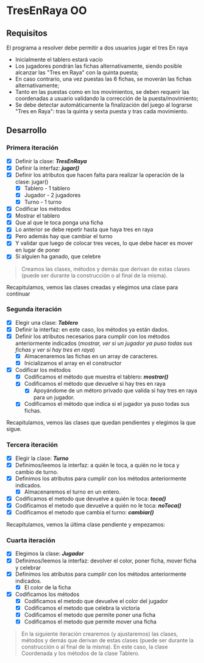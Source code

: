 # TresEnRaya OO

## Requisitos

El programa a resolver debe permitir a dos usuarios jugar el tres En raya

- Inicialmente el tablero estará vacío
- Los jugadores pondrán las fichas alternativamente, siendo posible alcanzar las "Tres en Raya" con la quinta puesta;
- En caso contrario, una vez puestas las 6 fichas, se moverán las fichas alternativamente;
- Tanto en las puestas como en los movimientos, se deben requerir las coordenadas a usuario validando la corrección de la puesta/movimiento;
- Se debe detectar automáticamente la finalización del juego al lograrse "Tres en Raya": tras la quinta y sexta puesta y tras cada movimiento.

## Desarrollo

### Primera iteración

- [x] Definir la clase: ***TresEnRaya***
- [x] Definir la interfaz: ***jugar()***
- [x] Definir los atributos que hacen falta para realizar la operación de la clase: jugar()
  - [x] Tablero - 1 tablero
  - [x] Jugador - 2 jugadores
  - [x] Turno - 1 turno
- [x]  Codificar los métodos
  - [x] Mostrar el tablero
  - [x] Que al que le toca ponga una ficha
  - [x] Lo anterior se debe repetir hasta que haya tres en raya
  - [x] Pero además hay que cambiar el turno
  - [x] Y validar que luego de colocar tres veces, lo que debe hacer es mover en lugar de poner
  - [x] Si alguien ha ganado, que celebre

> Creamos las clases, métodos y demás que derivan de estas clases (puede ser durante la construcción o al final de la misma).

Recapitulamos, vemos las clases creadas y elegimos una clase para continuar

### Segunda iteración

- [x] Elegir una clase: ***Tablero***
- [x] Definir la interfaz: en este caso, los métodos ya están dados.
- [x] Definir los atributos necesarios para cumplir con los métodos anteriormente indicados (*mostrar, ver si un jugador ya puso todas sus fichas y ver si hay tres en raya*)
  - [x] Almacenaremos las fichas en un array de caracteres.
  - [x] Inicializamos el array en el constructor
- [x] Codificar los métodos
  - [x] Codificamos el método que muestra el tablero: ***mostrar()***
  - [x] Codificamos el método que devuelve si hay tres en raya
    - [x] Apoyándome de un métoro privado que valida si hay tres en raya para un jugador.
  - [x] Codificamos el método que indica si el jugador ya puso todas sus fichas.

Recapitulamos, vemos las clases que quedan pendientes y elegimos la que sigue.

### Tercera iteración

- [x] Elegir la clase: ***Turno***
- [x] Definimos/leemos la interfaz: a quién le toca, a quién no le toca y cambio de turno.
- [x] Definimos los atributos para cumplir con los métodos anteriormente indicados.
  - [x] Almacenaremos el turno en un entero.
- [x] Codificamos el metodo que devuelve a quién le toca: ***toca()***
- [x] Codificamos el metodo que devuelve a quién no le toca: ***noToca()***
- [x] Codificamos el metodo que cambia el turno: ***cambiar()***

Recapitulamos, vemos la última clase pendiente y empezamos:

### Cuarta iteración

- [x] Elegimos la clase: ***Jugador***
- [x] Definimos/leemos la interfaz: devolver el color, poner ficha, mover ficha y celebrar
- [x] Definimos los atributos para cumplir con los métodos anteriormente indicados.
  - [x] El color de la ficha
- [x] Codificamos los métodos
  - [x] Codificamos el metodo que devuelve el color del jugador
  - [x] Codificamos el metodo que celebra la victoria
  - [x] Codificamos el metodo que permite poner una ficha
  - [x] Codificamos el metodo que permite mover una ficha

> En la siguiente iteración crearemos (y ajustaremos) las clases, métodos y demás que derivan de estas clases (puede ser durante la construcción o al final de la misma). En este caso, la clase Coordenada y los métodos de la clase Tablero.
